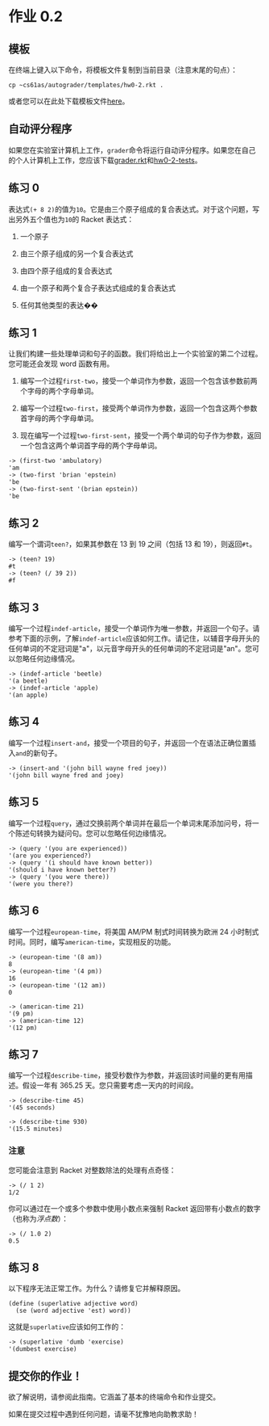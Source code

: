 # 作业 0.2

## 模板

在终端上键入以下命令，将模板文件复制到当前目录（注意末尾的句点）：

```
cp ~cs61as/autograder/templates/hw0-2.rkt . 
```

或者您可以在此处下载模板文件[here](http://inst.eecs.berkeley.edu/~cs61as/templates/hw0-2.rkt)。

## 自动评分程序

如果您在实验室计算机上工作，`grader`命令将运行自动评分程序。如果您在自己的个人计算机上工作，您应该下载[grader.rkt](http://inst.eecs.berkeley.edu/~cs61as/autograder/grader.rkt)和[hw0-2-tests](http://inst.eecs.berkeley.edu/~cs61as/autograder/tests/hw0-2-tests.rkt)。

## 练习 0

表达式`(+ 8 2)`的值为`10`。它是由三个原子组成的复合表达式。对于这个问题，写出另外五个值也为`10`的 Racket 表达式：

1.  一个原子

1.  由三个原子组成的另一个复合表达式

1.  由四个原子组成的复合表达式

1.  由一个原子和两个复合子表达式组成的复合表达式

1.  任何其他类型的表达��

## 练习 1

让我们构建一些处理单词和句子的函数。我们将给出上一个实验室的第二个过程。您可能还会发现 word 函数有用。

1.  编写一个过程`first-two`，接受一个单词作为参数，返回一个包含该参数前两个字母的两个字母单词。

1.  编写一个过程`two-first`，接受两个单词作为参数，返回一个包含这两个参数首字母的两个字母单词。

1.  现在编写一个过程`two-first-sent`，接受一个两个单词的句子作为参数，返回一个包含这两个单词首字母的两个字母单词。

```
-> (first-two 'ambulatory)
'am
-> (two-first 'brian 'epstein)
'be
-> (two-first-sent '(brian epstein))
'be 
```

## 练习 2

编写一个谓词`teen?`，如果其参数在 13 到 19 之间（包括 13 和 19），则返回`#t`。

```
-> (teen? 19)
#t
-> (teen? (/ 39 2))
#f 
```

## 练习 3

编写一个过程`indef-article`，接受一个单词作为唯一参数，并返回一个句子。请参考下面的示例，了解`indef-article`应该如何工作。请记住，以辅音字母开头的任何单词的不定冠词是"a"，以元音字母开头的任何单词的不定冠词是"an"。您可以忽略任何边缘情况。

```
-> (indef-article 'beetle)
'(a beetle)
-> (indef-article 'apple)
'(an apple) 
```

## 练习 4

编写一个过程`insert-and`，接受一个项目的句子，并返回一个在语法正确位置插入`and`的新句子。

```
-> (insert-and '(john bill wayne fred joey))
'(john bill wayne fred and joey) 
```

## 练习 5

编写一个过程`query`，通过交换前两个单词并在最后一个单词末尾添加问号，将一个陈述句转换为疑问句。您可以忽略任何边缘情况。

```
-> (query '(you are experienced))
'(are you experienced?)
-> (query '(i should have known better))
'(should i have known better?)
-> (query '(you were there))
'(were you there?) 
```

## 练习 6

编写一个过程`european-time`，将美国 AM/PM 制式时间转换为欧洲 24 小时制式时间。同时，编写`american-time`，实现相反的功能。

```
-> (european-time '(8 am))
8
-> (european-time '(4 pm))
16
-> (european-time '(12 am))
0

-> (american-time 21)
'(9 pm)
-> (american-time 12)
'(12 pm) 
```

## 练习 7

编写一个过程`describe-time`，接受秒数作为参数，并返回该时间量的更有用描述。假设一年有 365.25 天。您只需要考虑一天内的时间段。

```
-> (describe-time 45)
'(45 seconds)

-> (describe-time 930)
'(15.5 minutes) 
```

### 注意

您可能会注意到 Racket 对整数除法的处理有点奇怪：

```
-> (/ 1 2)
1/2 
```

你可以通过在一个或多个参数中使用小数点来强制 Racket 返回带有小数点的数字（也称为*浮点数*）：

```
-> (/ 1.0 2)
0.5 
```

## 练习 8

以下程序无法正常工作。为什么？请修复它并解释原因。

```
(define (superlative adjective word)
  (se (word adjective 'est) word)) 
```

这就是`superlative`应该如何工作的：

```
-> (superlative 'dumb 'exercise)
'(dumbest exercise) 
```

## 提交你的作业！

欲了解说明，请参阅此指南。它涵盖了基本的终端命令和作业提交。

如果在提交过程中遇到任何问题，请毫不犹豫地向助教求助！
